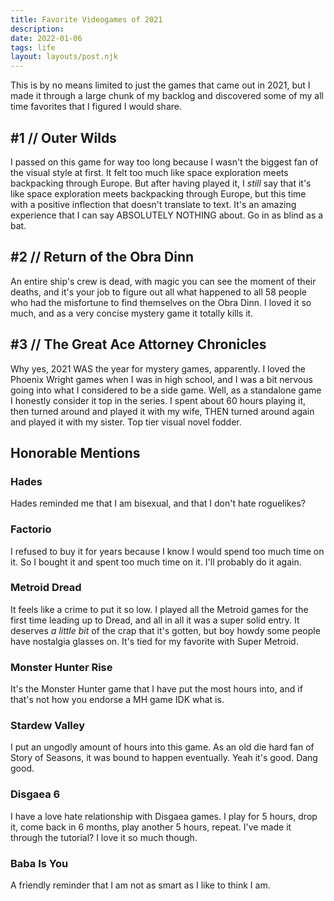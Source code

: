 ```yaml
---
title: Favorite Videogames of 2021
description: 
date: 2022-01-06
tags: life
layout: layouts/post.njk
---
```


This is by no means limited to just the games that came out in 2021, but I made it through a large chunk of my backlog and discovered some of my all time favorites that I figured I would share.

## #1 // Outer Wilds
I passed on this game for way too long because I wasn't the biggest fan of the visual style at first. It felt too much like space exploration meets backpacking through Europe. But after having played it, I *still* say that it's like space exploration meets backpacking through Europe, but this time with a positive inflection that doesn't translate to text. It's an amazing experience that I can say ABSOLUTELY NOTHING about. Go in as blind as a bat.

## #2 // Return of the Obra Dinn
An entire ship's crew is dead, with magic you can see the moment of their deaths, and it's your job to figure out all what happened to all 58 people who had the misfortune to find themselves on the Obra Dinn. I loved it so much, and as a very concise mystery game it totally kills it.

## #3 // The Great Ace Attorney Chronicles
Why yes, 2021 WAS the year for mystery games, apparently. I loved the Phoenix Wright games when I was in high school, and I was a bit nervous going into what I considered to be a side game. Well, as a standalone game I honestly consider it top in the series. I spent about 60 hours playing it, then turned around and played it with my wife, THEN turned around again and played it with my sister. Top tier visual novel fodder.

## Honorable Mentions

### Hades
Hades reminded me that I am bisexual, and that I don't hate roguelikes?

### Factorio
I refused to buy it for years because I know I would spend too much time on it. So I bought it and spent too much time on it. I'll probably do it again.

### Metroid Dread
It feels like a crime to put it so low. I played all the Metroid games for the first time leading up to Dread, and all in all it was a super solid entry. It deserves *a little bit* of the crap that it's gotten, but boy howdy some people have nostalgia glasses on. It's tied for my favorite with Super Metroid.

### Monster Hunter Rise
It's the Monster Hunter game that I have put the most hours into, and if that's not how you endorse a MH game IDK what is.

### Stardew Valley
I put an ungodly amount of hours into this game. As an old die hard fan of Story of Seasons, it was bound to happen eventually. Yeah it's good. Dang good.

### Disgaea 6
I have a love hate relationship with Disgaea games. I play for 5 hours, drop it, come back in 6 months, play another 5 hours, repeat. I've made it through the tutorial? I love it so much though.

### Baba Is You
A friendly reminder that I am not as smart as I like to think I am.
